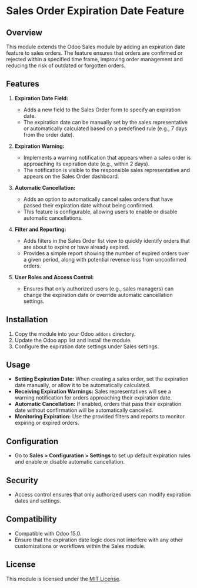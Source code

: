 # Sales Order Expiration Date Feature

## Overview

This module extends the Odoo Sales module by adding an expiration date feature to sales orders. The feature ensures that orders are confirmed or rejected within a specified time frame, improving order management and reducing the risk of outdated or forgotten orders.

## Features

1. **Expiration Date Field:**
   - Adds a new field to the Sales Order form to specify an expiration date.
   - The expiration date can be manually set by the sales representative or automatically calculated based on a predefined rule (e.g., 7 days from the order date).

2. **Expiration Warning:**
   - Implements a warning notification that appears when a sales order is approaching its expiration date (e.g., within 2 days).
   - The notification is visible to the responsible sales representative and appears on the Sales Order dashboard.

3. **Automatic Cancellation:**
   - Adds an option to automatically cancel sales orders that have passed their expiration date without being confirmed.
   - This feature is configurable, allowing users to enable or disable automatic cancellations.

4. **Filter and Reporting:**
   - Adds filters in the Sales Order list view to quickly identify orders that are about to expire or have already expired.
   - Provides a simple report showing the number of expired orders over a given period, along with potential revenue loss from unconfirmed orders.

5. **User Roles and Access Control:**
   - Ensures that only authorized users (e.g., sales managers) can change the expiration date or override automatic cancellation settings.

## Installation

1. Copy the module into your Odoo `addons` directory.
2. Update the Odoo app list and install the module.
3. Configure the expiration date settings under Sales settings.

## Usage

- **Setting Expiration Date:** When creating a sales order, set the expiration date manually, or allow it to be automatically calculated.
- **Receiving Expiration Warnings:** Sales representatives will see a warning notification for orders approaching their expiration date.
- **Automatic Cancellation:** If enabled, orders that pass their expiration date without confirmation will be automatically canceled.
- **Monitoring Expiration:** Use the provided filters and reports to monitor expiring or expired orders.

## Configuration

- Go to **Sales > Configuration > Settings** to set up default expiration rules and enable or disable automatic cancellation.

## Security

- Access control ensures that only authorized users can modify expiration dates and settings.

## Compatibility

- Compatible with Odoo 15.0.
- Ensure that the expiration date logic does not interfere with any other customizations or workflows within the Sales module.

## License

This module is licensed under the [MIT License](LICENSE).
